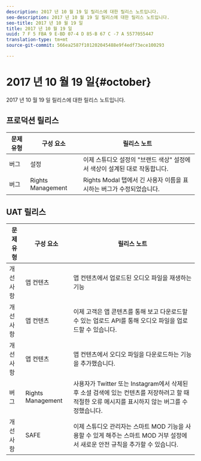 ```yaml
---
description: 2017 년 10 월 19 일 릴리스에 대한 릴리스 노트입니다.
seo-description: 2017 년 10 월 19 일 릴리스에 대한 릴리스 노트입니다.
seo-title: 2017 년 10 월 19 일
title: 2017 년 10 월 19 일
uuid: 7 F 5 FBA 9 E-BD 07-4 D 85-B 67 C -7 A 5577055447
translation-type: tm+mt
source-git-commit: 566ea2587f101202045488e9f4edf73ece100293

---
```



# 2017 년 10 월 19 일{#october}

2017 년 10 월 19 일 릴리스에 대한 릴리스 노트입니다.

## 프로덕션 릴리스

| **문제 유형** | **구성 요소** | **릴리스 노트** |
|---|---|---|
| 버그 | 설정 | 이제 스튜디오 설정의 "브랜드 색상" 설정에서 색상이 설계된 대로 작동합니다. |
| 버그 | Rights Management | Rights Modal 탭에서 긴 사용자 이름을 표시하는 버그가 수정되었습니다. |

## UAT 릴리스

| **문제 유형** | **구성 요소** | **릴리스 노트** |
|---|---|---|
| 개선 사항 | 앱 컨텐츠 | 앱 컨텐츠에서 업로드된 오디오 파일을 재생하는 기능 |
| 개선 사항 | 앱 컨텐츠 | 이제 고객은 앱 콘텐츠를 통해 보고 다운로드할 수 있는 업로드 API를 통해 오디오 파일을 업로드할 수 있습니다. |
| 개선 사항 | 앱 컨텐츠 | 앱 컨텐츠에서 오디오 파일을 다운로드하는 기능을 추가했습니다. |
| 버그 | Rights Management | 사용자가 Twitter 또는 Instagram에서 삭제된 후 소셜 검색에 있는 컨텐츠를 저장하려고 할 때 적절한 오류 메시지를 표시하지 않는 버그를 수정했습니다. |
| 개선 사항 | SAFE | 이제 스튜디오 관리자는 스마트 MOD 기능을 사용할 수 있게 해주는 스마트 MOD 거부 설정에서 새로운 안전 규칙을 추가할 수 있습니다. |

